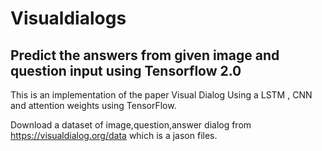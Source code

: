 # Visualdialogs 

Predict the answers from given image and question input 
using Tensorflow 2.0
------------------------------------------------------
This is an implementation of the paper Visual Dialog Using a LSTM , CNN and attention weights using TensorFlow.

Download a dataset of image,question,answer dialog from https://visualdialog.org/data which is a jason files.




